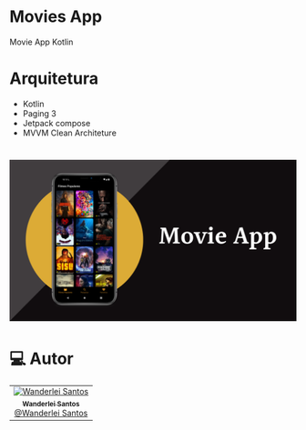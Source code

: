 # Movies App

Movie App Kotlin

# Arquitetura
* Kotlin                                                                              
* Paging 3 
* Jetpack compose
* MVVM Clean Architeture

<h1 align="center">
  <img alt="Home" title="Home" src="./assets/banner.png" width="1024px" />
</h1>

# :computer: Autor

<table>
  <tr>
    <td align="center">
      <a href="http://github.com/wanderleisantos/">
        <img src="https://avatars.githubusercontent.com/u/4758984?v=4" width="100px;" alt="Wanderlei Santos"/>
        <br />
        <sub>
          <b>Wanderlei Santos</b>
        </sub>
       </a>
       <br />
       <a href="https://www.linkedin.com/in/wanderleidossantos/" title="Linkedin">@Wanderlei Santos</a>
       <br />
    </td>
  </tr>
</table>
